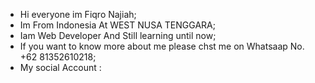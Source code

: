 - Hi everyone im Fiqro Najiah;
- Im From Indonesia At WEST NUSA TENGGARA; 
- Iam Web Developer And Still learning until now;
- If you  want to know more about me please chst me on 
  Whatsaap No. +62 81352610218;
- My social Account
  :
